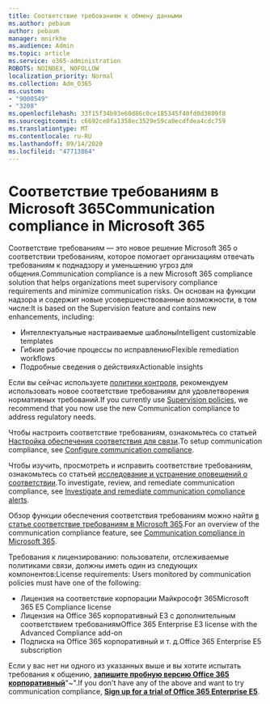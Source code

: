 ```yaml
---
title: Соответствие требованиям к обмену данными
ms.author: pebaum
author: pebaum
manager: mnirkhe
ms.audience: Admin
ms.topic: article
ms.service: o365-administration
ROBOTS: NOINDEX, NOFOLLOW
localization_priority: Normal
ms.collection: Adm_O365
ms.custom:
- "9000549"
- "3208"
ms.openlocfilehash: 33f15f34b93e60d86c0ce185345f40fd0d3809f8
ms.sourcegitcommit: c6692ce0fa1358ec3529e59ca0ecdfdea4cdc759
ms.translationtype: MT
ms.contentlocale: ru-RU
ms.lasthandoff: 09/14/2020
ms.locfileid: "47713864"
---
```

# <a name="communication-compliance-in-microsoft-365"></a><span data-ttu-id="22f4c-102">Соответствие требованиям в Microsoft 365</span><span class="sxs-lookup"><span data-stu-id="22f4c-102">Communication compliance in Microsoft 365</span></span>

<span data-ttu-id="22f4c-103">Соответствие требованиям — это новое решение Microsoft 365 о соответствии требованиям, которое помогает организациям отвечать требованиям к поднадзору и уменьшению угроз для общения.</span><span class="sxs-lookup"><span data-stu-id="22f4c-103">Communication compliance is a new Microsoft 365 compliance solution that helps organizations meet supervisory compliance requirements and minimize communication risks.</span></span> <span data-ttu-id="22f4c-104">Он основан на функции надзора и содержит новые усовершенствованные возможности, в том числе:</span><span class="sxs-lookup"><span data-stu-id="22f4c-104">It is based on the Supervision feature and contains new enhancements, including:</span></span>

- <span data-ttu-id="22f4c-105">Интеллектуальные настраиваемые шаблоны</span><span class="sxs-lookup"><span data-stu-id="22f4c-105">Intelligent customizable templates</span></span>
- <span data-ttu-id="22f4c-106">Гибкие рабочие процессы по исправлению</span><span class="sxs-lookup"><span data-stu-id="22f4c-106">Flexible remediation workflows</span></span>
- <span data-ttu-id="22f4c-107">Подробные сведения о действиях</span><span class="sxs-lookup"><span data-stu-id="22f4c-107">Actionable insights</span></span>

<span data-ttu-id="22f4c-108">Если вы сейчас используете [политики контроля](https://docs.microsoft.com/microsoft-365/compliance/supervision-policies), рекомендуем использовать новое соответствие требованиям для удовлетворения нормативных требований.</span><span class="sxs-lookup"><span data-stu-id="22f4c-108">If you currently use [Supervision policies](https://docs.microsoft.com/microsoft-365/compliance/supervision-policies), we recommend that you now use the new Communication compliance to address regulatory needs.</span></span>

<span data-ttu-id="22f4c-109">Чтобы настроить соответствие требованиям, ознакомьтесь со статьей [Настройка обеспечения соответствия для связи](https://docs.microsoft.com/microsoft-365/compliance/communication-compliance-configure).</span><span class="sxs-lookup"><span data-stu-id="22f4c-109">To setup communication compliance, see [Configure communication compliance](https://docs.microsoft.com/microsoft-365/compliance/communication-compliance-configure).</span></span>

<span data-ttu-id="22f4c-110">Чтобы изучить, просмотреть и исправить соответствие требованиям, ознакомьтесь со статьей [исследование и устранение оповещений о соответствии](https://docs.microsoft.com/microsoft-365/compliance/communication-compliance-investigate-remediate).</span><span class="sxs-lookup"><span data-stu-id="22f4c-110">To investigate, review, and remediate communication compliance, see [Investigate and remediate communication compliance alerts](https://docs.microsoft.com/microsoft-365/compliance/communication-compliance-investigate-remediate).</span></span>

<span data-ttu-id="22f4c-111">Обзор функции обеспечения соответствия требованиям можно найти [в статье соответствие требованиям в Microsoft 365](https://docs.microsoft.com/microsoft-365/compliance/communication-compliance).</span><span class="sxs-lookup"><span data-stu-id="22f4c-111">For an overview of the communication compliance feature, see [Communication compliance in Microsoft 365](https://docs.microsoft.com/microsoft-365/compliance/communication-compliance).</span></span>

<span data-ttu-id="22f4c-112">Требования к лицензированию: пользователи, отслеживаемые политиками связи, должны иметь один из следующих компонентов:</span><span class="sxs-lookup"><span data-stu-id="22f4c-112">License requirements: Users monitored by communication policies must have one of the following:</span></span>

- <span data-ttu-id="22f4c-113">Лицензия на соответствие корпорации Майкрософт 365</span><span class="sxs-lookup"><span data-stu-id="22f4c-113">Microsoft 365 E5 Compliance license</span></span>
- <span data-ttu-id="22f4c-114">Лицензия на Office 365 корпоративный E3 с дополнительным соответствием требованиям</span><span class="sxs-lookup"><span data-stu-id="22f4c-114">Office 365 Enterprise E3 license with the Advanced Compliance add-on</span></span>
- <span data-ttu-id="22f4c-115">Подписка на Office 365 корпоративный и т. д.</span><span class="sxs-lookup"><span data-stu-id="22f4c-115">Office 365 Enterprise E5 subscription</span></span>

<span data-ttu-id="22f4c-116">Если у вас нет ни одного из указанных выше и вы хотите испытать требования к общению, **[запишите пробную версию Office 365 корпоративный](https://go.microsoft.com/fwlink/p/?LinkID=698279)**"~".</span><span class="sxs-lookup"><span data-stu-id="22f4c-116">If you don't have any of the above and want to try communication compliance, **[Sign up for a trial of Office 365 Enterprise E5](https://go.microsoft.com/fwlink/p/?LinkID=698279)**.</span></span>